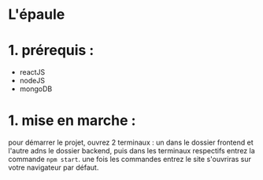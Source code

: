# L'épaule 

#  1. prérequis : 

- reactJS
- nodeJS
- mongoDB

#  1. mise en marche : 

pour démarrer le projet, ouvrez 2 terminaux : un dans le dossier frontend et l'autre adns le dossier backend, puis dans les terminaux respectifs entrez la commande ``` npm start ```.
une fois les commandes entrez le site s'ouvriras sur votre navigateur par défaut.